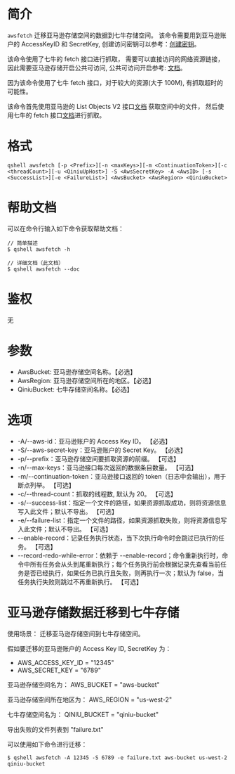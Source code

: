 # 简介
`awsfetch` 迁移亚马逊存储空间的数据到七牛存储空间。 该命令需要用到亚马逊账户的 AccessKeyID 和 SecretKey, 创建访问密钥可以参考：[创建密钥](https://docs.aws.amazon.com/zh_cn/general/latest/gr/managing-aws-access-keys.html)。

该命令使用了七牛的 fetch 接口进行抓取， 需要可以直接访问的网络资源链接， 因此需要亚马逊存储开启公共可访问, 公共可访问开启参考: [文档](https://aws.amazon.com/cn/premiumsupport/knowledge-center/read-access-objects-s3-bucket/)。

因为该命令使用了七牛 fetch 接口，对于较大的资源(大于 100M), 有抓取超时的可能性。

该命令首先使用亚马逊的 List Objects V2 接口[文档](https://docs.aws.amazon.com/AmazonS3/latest/API/v2-RESTBucketGET.html) 获取空间中的文件， 然后使用七牛的 fetch 接口[文档](https://developer.qiniu.com/kodo/api/1263/fetch)进行抓取。

# 格式
```
qshell awsfetch [-p <Prefix>][-n <maxKeys>][-m <ContinuationToken>][-c <threadCount>][-u <QiniuUpHost>] -S <AwsSecretKey> -A <AwsID> [-s <SuccessList>][-e <FailureList>] <AwsBucket> <AwsRegion> <QiniuBucket>
```

# 帮助文档
可以在命令行输入如下命令获取帮助文档：
```
// 简单描述
$ qshell awsfetch -h 

// 详细文档（此文档）
$ qshell awsfetch --doc
```

# 鉴权
无

# 参数
- AwsBucket: 亚马逊存储空间名称。【必选】
- AwsRegion: 亚马逊存储空间所在的地区。【必选】
- QiniuBucket: 七牛存储空间名称。【必选】

# 选项
- -A/--aws-id：亚马逊账户的 Access Key ID。 【必选】
- -S/--aws-secret-key：亚马逊账户的 Secret Key。 【必选】
- -p/--prefix：亚马逊存储空间要抓取资源的前缀。 【可选】
- -n/--max-keys：亚马逊接口每次返回的数据条目数量。 【可选】
- -m/--continuation-token：亚马逊接口返回的 token（日志中会输出），用于断点列举。 【可选】
- -c/--thread-count：抓取的线程数, 默认为 20。 【可选】
- -s/--success-list：指定一个文件的路径，如果资源抓取成功，则将资源信息写入此文件；默认不导出。 【可选】
- -e/--failure-list：指定一个文件的路径，如果资源抓取失败，则将资源信息写入此文件；默认不导出。 【可选】
- --enable-record：记录任务执行状态，当下次执行命令时会跳过已执行的任务。 【可选】
- --record-redo-while-error：依赖于 --enable-record；命令重新执行时，命令中所有任务会从头到尾重新执行；每个任务执行前会根据记录先查看当前任务是否已经执行，如果任务已执行且失败，则再执行一次；默认为 false，当任务执行失败则跳过不再重新执行。 【可选】


# 亚马逊存储数据迁移到七牛存储
使用场景：
迁移亚马逊存储空间到七牛存储空间。

假如要迁移的亚马逊账户的 Access Key ID, SecretKey 为：
- AWS_ACCESS_KEY_ID = "12345"
- AWS_SECRET_KEY = "6789"

亚马逊存储空间名为：
AWS_BUCKET = "aws-bucket"

亚马逊存储空间所在地区为：
AWS_REGION = "us-west-2"

七牛存储空间名为：
QINIU_BUCKET = "qiniu-bucket"

导出失败的文件列表到 "failure.txt"

可以使用如下命令进行迁移：
```
$ qshell awsfetch -A 12345 -S 6789 -e failure.txt aws-bucket us-west-2 qiniu-bucket 
```
